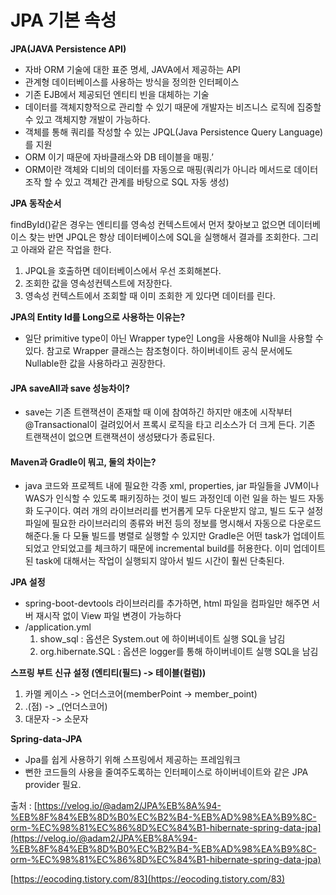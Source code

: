 # JPA 기본 속성

**JPA(JAVA Persistence API)**

* 자바 ORM 기술에 대한 표준 명세, JAVA에서 제공하는 API
* 관계형 데이터베이스를 사용하는 방식을 정의한 인터페이스
* 기존 EJB에서 제공되던 엔티티 빈을 대체하는 기술
* 데이터를 객체지향적으로 관리할 수 있기 때문에 개발자는 비즈니스 로직에 집중할 수 있고 객체지향 개발이 가능하다.
* 객체를 통해 쿼리를 작성할 수 있는 JPQL(Java Persistence Query Language)를 지원
* ORM 이기 때문에 자바클래스와 DB 테이블을 매핑.’
* ORM이란 객체와 디비의 데이터를 자동으로 매핑(쿼리가 아니라 메서드로 데이터 조작 할 수 있고 객체간 관계를 바탕으로 SQL 자동 생성)

**JPA 동작순서**

findById()같은 경우는 엔티티를 영속성 컨텍스트에서 먼저 찾아보고 없으면 데이터베이스 찾는 반면 JPQL은 항상 데이터베이스에 SQL을 실행해서 결과를 조회한다. 그리고 아래와 같은 작업을 한다.

1. JPQL을 호출하면 데이터베이스에서 우선 조회해본다.
2. 조회한 값을 영속성컨텍스트에 저장한다.
3. 영속성 컨텍스트에서 조회할 때 이미 조회한 게 있다면 데이터를 린다.

**JPA의 Entity Id를 Long으로 사용하는 이유는?**

* 일단 primitive type이 아닌 Wrapper type인 Long을 사용해야 Null을 사용할 수 있다. 참고로 Wrapper 클래스는 참조형이다. 하이버네이트 공식 문서에도 Nullable한 값을 사용하라고 권장한다.

#### &#x20;JPA saveAll과 save 성능차이?

* save는 기존 트랜잭션이 존재할 때 이에 참여하긴 하지만 애초에 시작부터 @Transactional이 걸려있어서 프록시 로직을 타고 리소스가 더 크게 든다. 기존 트랜잭션이 없으면 트랜잭션이 생성됐다가 종료된다.

#### Maven과 Gradle이 뭐고, 둘의 차이는?

* java 코드와 프로젝트 내에 필요한 각종 xml, properties, jar 파일들을 JVM이나 WAS가 인식할 수 있도록 패키징하는 것이 빌드 과정인데 이런 일을 하는 빌드 자동화 도구이다. 여러 개의 라이브러리를 번거롭게 모두 다운받지 않고, 빌드 도구 설정파일에 필요한 라이브러리의 종류와 버전 등의 정보를 명시해서 자동으로 다운로드 해준다.둘 다 모듈 빌드를 병렬로 실행할 수 있지만 Gradle은 어떤 task가 업데이트 되었고 안되었고를 체크하기 때문에 incremental build를 허용한다. 이미 업데이트된 task에 대해서는 작업이 실행되지 않아서 빌드 시간이 훨씬 단축된다.

**JPA 설정**

* spring-boot-devtools 라이브러리를 추가하면, html 파일을 컴파일만 해주면 서버 재시작 없이 View 파일 변경이 가능하다
* /application.yml
  1. show\_sql : 옵션은 System.out 에 하이버네이트 실행 SQL을 남김
  2. org.hibernate.SQL : 옵션은 logger를 통해 하이버네이트 실행 SQL을 남김

**스프링 부트 신규 설정 (엔티티(필드) -> 테이블(컬럼))**

1. 카멜 케이스 -> 언더스코어(memberPoint -> member\_point)
2. .(점) -> \_(언더스코어)
3. 대문자 -> 소문자      &#x20;

**Spring-data-JPA**

* Jpa를 쉽게 사용하기 위해 스프링에서 제공하는 프레임워크
* 뻔한 코드들의 사용을 줄여주도록하는 인터페이스로 하이버네이트와 같은 JPA provider 필요.



출처 : [https://velog.io/@adam2/JPA%EB%8A%94-%EB%8F%84%EB%8D%B0%EC%B2%B4-%EB%AD%98%EA%B9%8C-orm-%EC%98%81%EC%86%8D%EC%84%B1-hibernate-spring-data-jpa](https://velog.io/@adam2/JPA%EB%8A%94-%EB%8F%84%EB%8D%B0%EC%B2%B4-%EB%AD%98%EA%B9%8C-orm-%EC%98%81%EC%86%8D%EC%84%B1-hibernate-spring-data-jpa)

[https://eocoding.tistory.com/83](https://eocoding.tistory.com/83)
